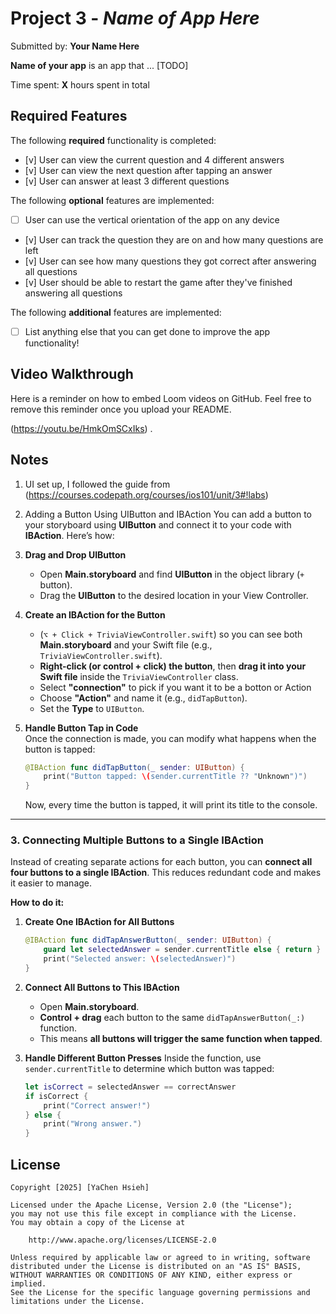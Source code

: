 # Project 3 - *Name of App Here*

Submitted by: **Your Name Here**

**Name of your app** is an app that ... [TODO] 

Time spent: **X** hours spent in total

## Required Features

The following **required** functionality is completed:

- [v] User can view the current question and 4 different answers
- [v] User can view the next question after tapping an answer
- [v] User can answer at least 3 different questions


The following **optional** features are implemented:

- [ ] User can use the vertical orientation of the app on any device
- [v] User can track the question they are on and how many questions are left
- [v] User can see how many questions they got correct after answering all questions
- [v] User should be able to restart the game after they've finished answering all questions

The following **additional** features are implemented:

- [ ] List anything else that you can get done to improve the app functionality!

## Video Walkthrough

Here is a reminder on how to embed Loom videos on GitHub. Feel free to remove this reminder once you upload your README. 

(https://youtu.be/HmkOmSCxIks) .

## Notes

1. UI set up, I followed the guide from (https://courses.codepath.org/courses/ios101/unit/3#!labs)

2. Adding a Button Using UIButton and IBAction
You can add a button to your storyboard using **UIButton** and connect it to your code with **IBAction**. Here’s how:

1. **Drag and Drop UIButton**  
   - Open **Main.storyboard** and find **UIButton** in the object library (`+` button).
   - Drag the **UIButton** to the desired location in your View Controller.

2. **Create an IBAction for the Button**  
   - (`⌥ + Click + TriviaViewController.swift`) so you can see both **Main.storyboard** and your Swift file (e.g., `TriviaViewController.swift`).
   - **Right-click (or control + click) the button**, then **drag it into your Swift file** inside the `TriviaViewController` class.
   - Select **"connection"** to pick if you want it to be a botton or Action
   - Choose **"Action"** and name it (e.g., `didTapButton`).
   - Set the **Type** to `UIButton`.

3. **Handle Button Tap in Code**  
   Once the connection is made, you can modify what happens when the button is tapped:
   ```swift
   @IBAction func didTapButton(_ sender: UIButton) {
       print("Button tapped: \(sender.currentTitle ?? "Unknown")")
   }
   ```
   Now, every time the button is tapped, it will print its title to the console.

---

### **3. Connecting Multiple Buttons to a Single IBAction**
Instead of creating separate actions for each button, you can **connect all four buttons to a single IBAction**. This reduces redundant code and makes it easier to manage.

**How to do it:**
1. **Create One IBAction for All Buttons**
   ```swift
   @IBAction func didTapAnswerButton(_ sender: UIButton) {
       guard let selectedAnswer = sender.currentTitle else { return }
       print("Selected answer: \(selectedAnswer)")
   }
   ```
2. **Connect All Buttons to This IBAction**
   - Open **Main.storyboard**.
   - **Control + drag** each button to the same `didTapAnswerButton(_:)` function.
   - This means **all buttons will trigger the same function when tapped**.

3. **Handle Different Button Presses**
   Inside the function, use `sender.currentTitle` to determine which button was tapped:
   ```swift
   let isCorrect = selectedAnswer == correctAnswer
   if isCorrect {
       print("Correct answer!")
   } else {
       print("Wrong answer.")
   }
   ```

## License

    Copyright [2025] [YaChen Hsieh]

    Licensed under the Apache License, Version 2.0 (the "License");
    you may not use this file except in compliance with the License.
    You may obtain a copy of the License at

        http://www.apache.org/licenses/LICENSE-2.0

    Unless required by applicable law or agreed to in writing, software
    distributed under the License is distributed on an "AS IS" BASIS,
    WITHOUT WARRANTIES OR CONDITIONS OF ANY KIND, either express or implied.
    See the License for the specific language governing permissions and
    limitations under the License.